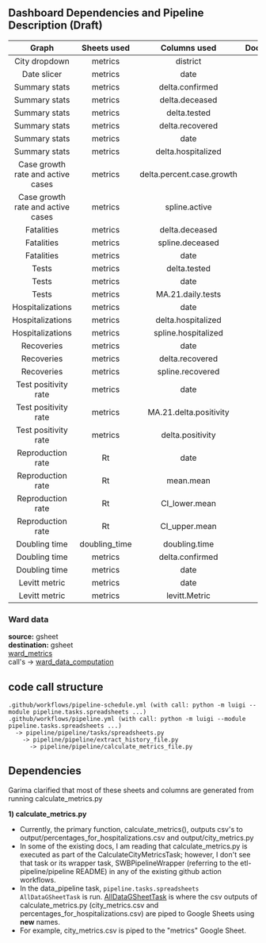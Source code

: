 
## Dashboard Dependencies and Pipeline Description (Draft)

|               Graph               |  Sheets used  |        Columns used       | Documented | Code                                      |
|:---------------------------------:|:-------------:|:-------------------------:|:----------:|:-----------------------------------------:|
|           City dropdown           |    metrics    |          district         |     n/a    |                                           |
|            Date slicer            |    metrics    |            date           |     n/a    |                                           |
|           Summary stats           |    metrics    |      delta.confirmed      |     n/a    |                                           |
|           Summary stats           |    metrics    |       delta.deceased      |     n/a    |                                           |
|           Summary stats           |    metrics    |        delta.tested       |     n/a    |                                           |
|           Summary stats           |    metrics    |      delta.recovered      |     n/a    |                                           |
|           Summary stats           |    metrics    |            date           |     n/a    |                                           |
|           Summary stats           |    metrics    |     delta.hospitalized    |     n/a    |                                           |
| Case growth rate and active cases |    metrics    | delta.percent.case.growth |     n/a    |                                           |
| Case growth rate and active cases |    metrics    |       spline.active       |     n/a    |                                           |
|             Fatalities            |    metrics    |       delta.deceased      |     n/a    |                                           |
|             Fatalities            |    metrics    |      spline.deceased      |     n/a    |                                           |
|             Fatalities            |    metrics    |            date           |     n/a    |                                           |
|               Tests               |    metrics    |        delta.tested       |     n/a    |                                           |
|               Tests               |    metrics    |            date           |     n/a    |                                           |
|               Tests               |    metrics    |     MA.21.daily.tests     |     n/a    |                                           |
|          Hospitalizations         |    metrics    |            date           |     n/a    |                                           |
|          Hospitalizations         |    metrics    |     delta.hospitalized    |     n/a    |                                           |
|          Hospitalizations         |    metrics    |    spline.hospitalized    |     n/a    |pipeline/pipeline/calculate_metrics_file.py|
|             Recoveries            |    metrics    |            date           |     n/a    |                                           |
|             Recoveries            |    metrics    |      delta.recovered      |     n/a    |                                           |
|             Recoveries            |    metrics    |      spline.recovered     |     n/a    |                                           |
|        Test positivity rate       |    metrics    |            date           |     n/a    |                                           |
|        Test positivity rate       |    metrics    |   MA.21.delta.positivity  |     n/a    |                                           |
|        Test positivity rate       |    metrics    |      delta.positivity     |     n/a    |                                           |
|         Reproduction rate         |       Rt      |            date           |     n/a    |                                           |
|         Reproduction rate         |       Rt      |         mean.mean         |     n/a    |                                           |
|         Reproduction rate         |       Rt      |       CI_lower.mean       |     n/a    |                                           |
|         Reproduction rate         |       Rt      |       CI_upper.mean       |     n/a    |                                           |
|           Doubling time           | doubling_time |       doubling.time       |     n/a    |                                           |
|           Doubling time           |    metrics    |      delta.confirmed      |     n/a    |                                           |
|           Doubling time           |    metrics    |            date           |     n/a    |                                           |
|           Levitt metric           |    metrics    |            date           |     n/a    |                                           |
|           Levitt metric           |    metrics    |       levitt.Metric       |     n/a    |                                           |

### Ward data 
**source:** gsheet <br />
**destination:** gsheet <br />
[ward_metrics](https://github.com/swb-ief/etl-pipeline/blob/master/pipeline/pipeline/ward_metrics.py) <br />
call's -> [ward_data_computation](https://github.com/swb-ief/etl-pipeline/blob/master/pipeline/pipeline/ward_data_computation.py)

## code call structure
```
.github/workflows/pipeline-schedule.yml (with call: python -m luigi --module pipeline.tasks.spreadsheets ...)
.github/workflows/pipeline.yml (with call: python -m luigi --module pipeline.tasks.spreadsheets ...)
  -> pipeline/pipeline/tasks/spreadsheets.py
    -> pipeline/pipeline/extract_history_file.py
      -> pipeline/pipeline/calculate_metrics_file.py
```

## Dependencies 

Garima clarified that most of these sheets and columns are generated from running calculate_metrics.py


**1) calculate_metrics.py**
- Currently, the primary function, calculate_metrics(), outputs csv's to output/percentages_for_hospitalizations.csv and output/city_metrics.py
- In some of the existing docs, I am reading that calculate_metrics.py is executed as part of the CalculateCityMetricsTask; however, I don't see that task or its wrapper task, SWBPipelineWrapper (referring to the etl-pipeline/pipeline README) in any of the existing github action workflows. 
- In the data_pipeline task, `pipeline.tasks.spreadsheets AllDataGSheetTask` is run. [AllDataGSheetTask](https://github.com/swb-ief/etl-pipeline/blob/6e1096d0b170103504e68df71e4c849f2abe3188/pipeline/pipeline/tasks/spreadsheets.py#L32) is where the csv outputs of calculate_metrics.py (city_metrics.csv and percentages_for_hospitalizations.csv) are piped to Google Sheets using **new** names. 
- For example, city_metrics.csv is piped to the "metrics" Google Sheet. 




